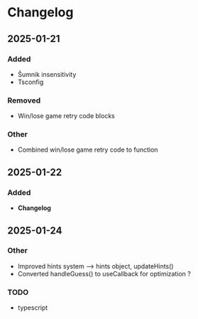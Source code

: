 # Changelog

## 2025-01-21

### Added 

- Šumnik insensitivity
- Tsconfig

### Removed

- Win/lose game retry code blocks

### Other

- Combined win/lose game retry code to function


## 2025-01-22

### Added

- **Changelog**


## 2025-01-24

### Other

- Improved hints system --> hints object, updateHints()
- Converted handleGuess() to useCallback for optimization ?

### TODO

- typescript
